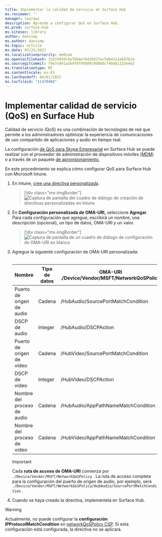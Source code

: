 ```yaml
---
title: Implementar la calidad de servicio en Surface Hub
ms.reviewer: ''
manager: laurawi
description: Aprende a configurar QoS en Surface Hub.
ms.prod: surface-hub
ms.sitesec: library
author: dansimp
ms.author: dansimp
ms.topic: article
ms.date: 03/25/2021
ms.localizationpriority: medium
ms.openlocfilehash: 32d7493dc4a76b8e7642b927ec5db41a1e697b2a
ms.sourcegitcommit: f9e7c091a26df0f99500c0d8b6cf40a81133e4e2
ms.translationtype: MT
ms.contentlocale: es-ES
ms.lasthandoff: 04/01/2021
ms.locfileid: "11470488"
---
```

# <a name="implement-quality-of-service-qos-on-surface-hub"></a>Implementar calidad de servicio (QoS) en Surface Hub

Calidad de servicio (QoS) es una combinación de tecnologías de red que permite a los administradores optimizar la experiencia de comunicaciones de uso compartido de aplicaciones y audio en tiempo real.
 
La configuración [de QoS para Skype Empresarial](https://docs.microsoft.com/windows/client-management/mdm/networkqospolicy-csp) en Surface Hub se puede realizar con el proveedor de administración de dispositivos móviles [(MDM)](manage-settings-with-mdm-for-surface-hub.md) o a través de un paquete [de aprovisionamiento.](provisioning-packages-for-surface-hub.md) 
 
 
En este procedimiento se explica cómo configurar QoS para Surface Hub con Microsoft Intune. 

1. En Intune, [cree una directiva personalizada](https://docs.microsoft.com/intune/custom-settings-configure).

    > [!div class="mx-imgBorder"]
    > ![Captura de pantalla del cuadro de diálogo de creación de directivas personalizadas en Intune](images/qos-create.png)

2. En **Configuración personalizada de OMA-URI,** seleccione **Agregar**. Para cada configuración que agregue, escribirá un nombre, una descripción (opcional), un tipo de datos, OMA-URI y un valor.

    > [!div class="mx-imgBorder"]
    > ![Captura de pantalla de un cuadro de diálogo de configuración de OMA-URI en blanco](images/qos-setting.png)

3. Agregue la siguiente configuración de OMA-URI personalizada:<br/><br/>

    Nombre | Tipo de datos | OMA-URI<br>./Device/Vendor/MSFT/NetworkQoSPolicy |  Valor
    --- | --- | --- | ---
    Puerto de origen de audio | Cadena |  /HubAudio/SourcePortMatchCondition  |   Obtener los valores del administrador de Skype
    DSCP de audio | Integer |  /HubAudio/DSCPAction  |   46
    Puerto de origen de vídeo | Cadena |  /HubVideo/SourcePortMatchCondition   |  Obtener los valores del administrador de Skype
    DSCP de vídeo | Integer |  /HubVideo/DSCPAction   |   34
    Nombre del proceso de audio | Cadena |  /HubAudio/AppPathNameMatchCondition  |   Microsoft.PPISkype.Windows.exe
    Nombre del proceso de vídeo | Cadena |  /HubVideo/AppPathNameMatchCondition  |   Microsoft.PPISkype.Windows.exe

    >[!IMPORTANT]
    >Cada **ruta de acceso de OMA-URI** comienza por `./Device/Vendor/MSFT/NetworkQoSPolicy` . La ruta de acceso completa para la configuración del puerto de origen de audio, por ejemplo, será `./Device/Vendor/MSFT/NetworkQoSPolicy/HubAudio/SourcePortMatchCondition` .

4. Cuando se haya creado la directiva, impleméntela en Surface Hub.


>[!WARNING]
>Actualmente, no puede configurar la **configuración IPProtocolMatchCondition** en [networkQoSPolicy CSP](https://docs.microsoft.com/windows/client-management/mdm/networkqospolicy-csp). Si esta configuración está configurada, la directiva no se aplicará.
 
